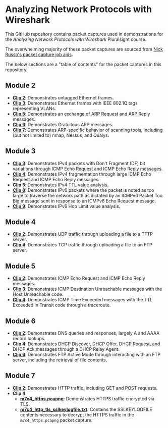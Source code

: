 # Analyzing Network Protocols with Wireshark

This GitHub repository contains packet captures used in demonstrations for the *Analyzing Network Protocols with Wireshark* Pluralsight course.

The overwhelming majority of these packet captures are sourced from [Nick Russo's packet capture job aids](https://njrusmc.net/jobaid/jobaid.html).

The below sections are a "table of contents" for the packet captures in this repository.

## Module 2

* **[Clip 2](https://github.com/ChristopherJHart/pluralsight-analyzing-network-protocols-with-wireshark/raw/main/m2/m2c2_eth_untagged.pcapng)**: Demonstrates untagged Ethernet frames.
* **[Clip 3](https://github.com/ChristopherJHart/pluralsight-analyzing-network-protocols-with-wireshark/raw/main/m2/m2c3_eth_dot1q_trunk.pcapng)**: Demonstrates Ethernet frames with IEEE 802.1Q tags representing VLANs.
* **[Clip 5](https://github.com/ChristopherJHart/pluralsight-analyzing-network-protocols-with-wireshark/raw/main/m2/m2c5_arp_broadcast.pcapng)**: Demonstrates an exchange of ARP Request and ARP Reply messages.
* **[Clip 6](https://github.com/ChristopherJHart/pluralsight-analyzing-network-protocols-with-wireshark/raw/main/m2/m2c6_arp_gratuitous.pcapng)**: Demonstrates Gratuitous ARP messages.
* **[Clip 7](https://github.com/ChristopherJHart/pluralsight-analyzing-network-protocols-with-wireshark/raw/main/m2/m2c7_arp_scan.pcapng)**: Demonstrates ARP-specific behavior of scanning tools, including (but not limited to) nmap, Nessus, and Qualys.

## Module 3

* **[Clip 3](https://github.com/ChristopherJHart/pluralsight-analyzing-network-protocols-with-wireshark/raw/main/m3/m3c3_ipv4_packet_too_big.pcapng)**: Demonstrates IPv4 packets with Don't Fragment (DF) bit variations through ICMP Echo Request and ICMP Echo Reply messages.
* **[Clip 4](https://github.com/ChristopherJHart/pluralsight-analyzing-network-protocols-with-wireshark/raw/main/m3/m3c4_ipv4_fragments.pcapng)**: Demonstrates IPv4 fragmentation through large ICMP Echo Request and ICMP Echo Reply messages.
* **[Clip 5](https://github.com/ChristopherJHart/pluralsight-analyzing-network-protocols-with-wireshark/raw/main/m3/m3c5_ipv4_traceroute.pcapng)**: Demonstrates IPv4 TTL value analysis.
* **[Clip 8](https://github.com/ChristopherJHart/pluralsight-analyzing-network-protocols-with-wireshark/raw/main/m3/m3c3_ipv6_packet_too_big.pcapng)**: Demonstrates IPv6 packets where the packet is noted as too large to traverse the network path as dictated by an ICMPv6 Packet Too Big message sent in response to an ICMPv6 Echo Request message.
* **[Clip 9](https://github.com/ChristopherJHart/pluralsight-analyzing-network-protocols-with-wireshark/raw/main/m3/m3c9_ipv6_traceroute.pcapng)**: Demonstrates IPv6 Hop Limit value analysis.

## Module 4

* **[Clip 2](https://github.com/ChristopherJHart/pluralsight-analyzing-network-protocols-with-wireshark/raw/main/m4/m4c2_udp_tftp_put.pcapng)**: Demonstrates UDP traffic through uploading a file to a TFTP server.
* **[Clip 4](https://github.com/ChristopherJHart/pluralsight-analyzing-network-protocols-with-wireshark/raw/main/m4/m4c4_tcp_ftp_put.pcapng)**: Demonstrates TCP traffic through uploading a file to an FTP server.

## Module 5

* **[Clip 2](https://github.com/ChristopherJHart/pluralsight-analyzing-network-protocols-with-wireshark/raw/main/m5/m5c2_icmp_ping.pcapng)**: Demonstrates ICMP Echo Request and ICMP Echo Reply messages.
* **[Clip 3](https://github.com/ChristopherJHart/pluralsight-analyzing-network-protocols-with-wireshark/raw/main/m5/m5c3_icmp_destination_unreachable.pcapng)**: Demonstrates ICMP Destination Unreachable messages with the Host Unreachable code.
* **[Clip 4](https://github.com/ChristopherJHart/pluralsight-analyzing-network-protocols-with-wireshark/raw/main/m5/m5c4_icmp_ttl_exceeded.pcapng)**: Demonstrates ICMP Time Exceeded messages with the TTL Exceeded in Transit code through a traceroute.

## Module 6

* **[Clip 2](https://github.com/ChristopherJHart/pluralsight-analyzing-network-protocols-with-wireshark/raw/main/m6/m6c2_dns.pcapng)**: Demonstrates DNS queries and responses, largely A and AAAA record lookups.
* **[Clip 4](https://github.com/ChristopherJHart/pluralsight-analyzing-network-protocols-with-wireshark/raw/main/m6/m6c4_dhcp.pcapng)**: Demonstrates DHCP Discover, DHCP Offer, DHCP Request, and DHCP Ack messages through a DHCP Relay Agent.
* **[Clip 6](https://github.com/ChristopherJHart/pluralsight-analyzing-network-protocols-with-wireshark/raw/main/m6/m6c6_ftp_active_get.pcapng)**: Demonstrates FTP Active Mode through interacting with an FTP server, including the retrieval of file contents.

## Module 7

* **[Clip 2](https://github.com/ChristopherJHart/pluralsight-analyzing-network-protocols-with-wireshark/raw/main/m7/m7c2_http.pcapng)**: Demonstrates HTTP traffic, including GET and POST requests.
* **Clip 4**
    * **[m7c4_https.pcapng](https://github.com/ChristopherJHart/pluralsight-analyzing-network-protocols-with-wireshark/raw/main/m7/m7c4_http_tls.pcapng)**: Demonstrates HTTPS traffic encrypted via TLS.
    * **[m7c4_http_tls_sslkeylogfile.txt](https://github.com/ChristopherJHart/pluralsight-analyzing-network-protocols-with-wireshark/raw/main/m7/m7c4_http_tls_sslkeylogfile.txt)**: Contains the SSLKEYLOGFILE contents necessary to decrypt the HTTPS traffic in the `m7c4_https.pcapng` packet capture.
